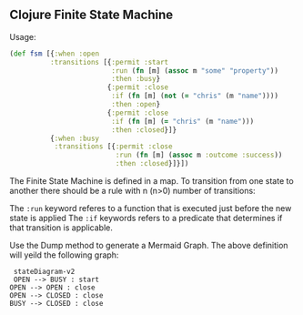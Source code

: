 ## Clojure Finite State Machine

Usage:

```clojure
(def fsm [{:when :open
          :transitions [{:permit :start
                         :run (fn [m] (assoc m "some" "property"))
                         :then :busy}
                        {:permit :close
                         :if (fn [m] (not (= "chris" (m "name"))))
                         :then :open}
                        {:permit :close
                         :if (fn [m] (= "chris" (m "name")))
                         :then :closed}]}
          {:when :busy
           :transitions [{:permit :close
                          :run (fn [m] (assoc m :outcome :success))
                          :then :closed}]}])
```

The Finite State Machine is defined in a map. To transition from one state to another there should be a rule with n (n>0) number of transitions:

The `:run` keyword referes to a function that is executed just before the new state is applied
The `:if` keywords refers to a predicate that determines if that transition is applicable.

Use the Dump method to generate a Mermaid Graph. The above definition will yeild the following graph:

``` mermaid 
 stateDiagram-v2 
 OPEN --> BUSY : start
OPEN --> OPEN : close
OPEN --> CLOSED : close
BUSY --> CLOSED : close 
```
